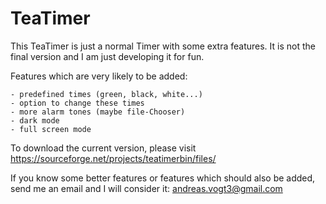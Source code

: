 # TeaTimer
This TeaTimer is just a normal Timer with some extra features.
It is not the final version and I am just developing it for fun.

Features which are very likely to be added:

    - predefined times (green, black, white...)
    - option to change these times
    - more alarm tones (maybe file-Chooser)
    - dark mode
    - full screen mode

To download the current version, please visit 
https://sourceforge.net/projects/teatimerbin/files/

If you know some better features or features which should also be added,
send me an email and I will consider it: andreas.vogt3@gmail.com

